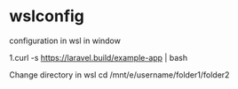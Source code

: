 # wslconfig
configuration  in  wsl  in window

1.curl -s https://laravel.build/example-app | bash

Change directory in wsl
cd /mnt/e/username/folder1/folder2
